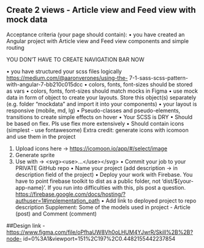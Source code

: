 ## Create 2 views - Article view and Feed view with mock data

Acceptance criteria (your page should contain):
• you have created an Angular project with Article view and Feed view components and
simple routing

YOU DON’T HAVE TO CREATE NAVIGATION BAR NOW

• you have structured your scss files logically https://medium.com/@aaronverones/using-the-
7-1-sass-scss-pattern-with-angular-7-bb210c015dcc
• colors, fonts, font-sizes should be stored as vars
• colors, fonts, font-sizes should match mocks in Figma
• use mock data in form of object to create your layouts. Store this object(s) separately (e.g.
folder “mockdata” and import it into your components)
• your layout is responsive (mobile, md, lg)
• Pseudo-classes and pseudo-elements, transitions to create simple effects on hover
• Your SCSS is DRY
• Should be based on flex. Pls use flex more extensively
• Should contain icons (simplest - use fontawesome)
Extra credit: generate icons with icomoon and use them in the project
1. Upload icons here -&gt; https://icomoon.io/app/#/select/image
2. Generate sprite
3. Use with -&gt; &lt;svg&gt;&lt;use&gt;...&lt;/use&gt;&lt;/svg&gt;
• Commit your job to your PRIVATE GitHub repo
• Name your project (add description -&gt; in description field of the project)
• Deploy your work with Firebase. You have to point firebase toolkit to dist as a public
folder, not ‘dist/${your-app-name}’. If you run into difficulties with this, pls post a question.
https://firebase.google.com/docs/hosting/?authuser=1#implementation_path
• Add link to deployed project to repo description
Supplement: Some of the models used in project - Article (post) and Comment (comment)

##Design link - https://www.figma.com/file/oPfhaUW8Vh0oLHUM4YJwrR/Skill%2B%2B?node-
id=0%3A1&amp;viewport=151%2C197%2C0.4482155442237854
